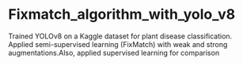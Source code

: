 # Fixmatch_algorithm_with_yolo_v8
 Trained YOLOv8 on a Kaggle dataset for plant disease classification. Applied semi-supervised learning (FixMatch) with weak and strong augmentations.Also, applied supervised learning for comparison
